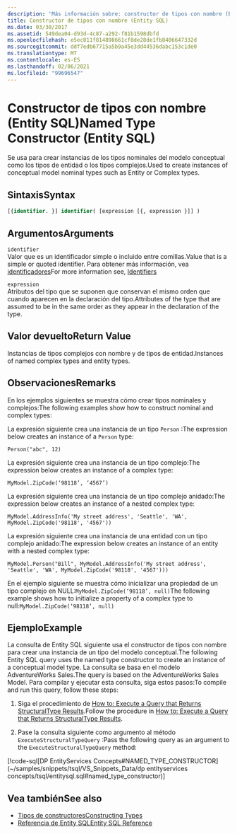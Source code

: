```yaml
---
description: 'Más información sobre: constructor de tipos con nombre (Entity SQL)'
title: Constructor de tipos con nombre (Entity SQL)
ms.date: 03/30/2017
ms.assetid: 549dea04-d93d-4c87-a292-f81b1598dbfd
ms.openlocfilehash: e5ec811f814898661cf8de28de1fb8406647332d
ms.sourcegitcommit: ddf7edb67715a5b9a45e3dd44536dabc153c1de0
ms.translationtype: MT
ms.contentlocale: es-ES
ms.lasthandoff: 02/06/2021
ms.locfileid: "99696547"
---
```

# <a name="named-type-constructor-entity-sql"></a><span data-ttu-id="23fcf-103">Constructor de tipos con nombre (Entity SQL)</span><span class="sxs-lookup"><span data-stu-id="23fcf-103">Named Type Constructor (Entity SQL)</span></span>

<span data-ttu-id="23fcf-104">Se usa para crear instancias de los tipos nominales del modelo conceptual como los tipos de entidad o los tipos complejos.</span><span class="sxs-lookup"><span data-stu-id="23fcf-104">Used to create instances of conceptual model nominal types such as Entity or Complex types.</span></span>  
  
## <a name="syntax"></a><span data-ttu-id="23fcf-105">Sintaxis</span><span class="sxs-lookup"><span data-stu-id="23fcf-105">Syntax</span></span>  
  
```sql  
[{identifier. }] identifier( [expression [{, expression }]] )  
```  
  
## <a name="arguments"></a><span data-ttu-id="23fcf-106">Argumentos</span><span class="sxs-lookup"><span data-stu-id="23fcf-106">Arguments</span></span>  

 `identifier`  
 <span data-ttu-id="23fcf-107">Valor que es un identificador simple o incluido entre comillas.</span><span class="sxs-lookup"><span data-stu-id="23fcf-107">Value that is a simple or quoted identifier.</span></span> <span data-ttu-id="23fcf-108">Para obtener más información, vea [identificadores](identifiers-entity-sql.md)</span><span class="sxs-lookup"><span data-stu-id="23fcf-108">For more information see, [Identifiers](identifiers-entity-sql.md)</span></span>  
  
 `expression`  
 <span data-ttu-id="23fcf-109">Atributos del tipo que se suponen que conservan el mismo orden que cuando aparecen en la declaración del tipo.</span><span class="sxs-lookup"><span data-stu-id="23fcf-109">Attributes of the type that are assumed to be in the same order as they appear in the declaration of the type.</span></span>  
  
## <a name="return-value"></a><span data-ttu-id="23fcf-110">Valor devuelto</span><span class="sxs-lookup"><span data-stu-id="23fcf-110">Return Value</span></span>  

 <span data-ttu-id="23fcf-111">Instancias de tipos complejos con nombre y de tipos de entidad.</span><span class="sxs-lookup"><span data-stu-id="23fcf-111">Instances of named complex types and entity types.</span></span>  
  
## <a name="remarks"></a><span data-ttu-id="23fcf-112">Observaciones</span><span class="sxs-lookup"><span data-stu-id="23fcf-112">Remarks</span></span>  

 <span data-ttu-id="23fcf-113">En los ejemplos siguientes se muestra cómo crear tipos nominales y complejos:</span><span class="sxs-lookup"><span data-stu-id="23fcf-113">The following examples show how to construct nominal and complex types:</span></span>  
  
 <span data-ttu-id="23fcf-114">La expresión siguiente crea una instancia de un tipo `Person` :</span><span class="sxs-lookup"><span data-stu-id="23fcf-114">The expression below creates an instance of a `Person` type:</span></span>  
  
 `Person("abc", 12)`  
  
 <span data-ttu-id="23fcf-115">La expresión siguiente crea una instancia de un tipo complejo:</span><span class="sxs-lookup"><span data-stu-id="23fcf-115">The expression below creates an instance of a complex type:</span></span>  
  
 `MyModel.ZipCode(‘98118’, ‘4567’)`  
  
 <span data-ttu-id="23fcf-116">La expresión siguiente crea una instancia de un tipo complejo anidado:</span><span class="sxs-lookup"><span data-stu-id="23fcf-116">The expression below creates an instance of a nested complex type:</span></span>  
  
 `MyModel.AddressInfo('My street address', 'Seattle', 'WA', MyModel.ZipCode('98118', '4567'))`  
  
 <span data-ttu-id="23fcf-117">La expresión siguiente crea una instancia de una entidad con un tipo complejo anidado:</span><span class="sxs-lookup"><span data-stu-id="23fcf-117">The expression below creates an instance of an entity with a nested complex type:</span></span>  
  
 `MyModel.Person("Bill", MyModel.AddressInfo('My street address', 'Seattle', 'WA', MyModel.ZipCode('98118', '4567')))`  
  
 <span data-ttu-id="23fcf-118">En el ejemplo siguiente se muestra cómo inicializar una propiedad de un tipo complejo en NULL:`MyModel.ZipCode(‘98118’, null)`</span><span class="sxs-lookup"><span data-stu-id="23fcf-118">The following example shows how to initialize a property of a complex type to null:`MyModel.ZipCode(‘98118’, null)`</span></span>  
  
## <a name="example"></a><span data-ttu-id="23fcf-119">Ejemplo</span><span class="sxs-lookup"><span data-stu-id="23fcf-119">Example</span></span>  

 <span data-ttu-id="23fcf-120">La consulta de Entity SQL siguiente usa el constructor de tipos con nombre para crear una instancia de un tipo del modelo conceptual.</span><span class="sxs-lookup"><span data-stu-id="23fcf-120">The following Entity SQL query uses the named type constructor to create an instance of a conceptual model type.</span></span> <span data-ttu-id="23fcf-121">La consulta se basa en el modelo AdventureWorks Sales.</span><span class="sxs-lookup"><span data-stu-id="23fcf-121">The query is based on the AdventureWorks Sales Model.</span></span> <span data-ttu-id="23fcf-122">Para compilar y ejecutar esta consulta, siga estos pasos:</span><span class="sxs-lookup"><span data-stu-id="23fcf-122">To compile and run this query, follow these steps:</span></span>  
  
1. <span data-ttu-id="23fcf-123">Siga el procedimiento de [How to: Execute a Query that Returns StructuralType Results](../how-to-execute-a-query-that-returns-structuraltype-results.md).</span><span class="sxs-lookup"><span data-stu-id="23fcf-123">Follow the procedure in [How to: Execute a Query that Returns StructuralType Results](../how-to-execute-a-query-that-returns-structuraltype-results.md).</span></span>  
  
2. <span data-ttu-id="23fcf-124">Pase la consulta siguiente como argumento al método `ExecuteStructuralTypeQuery` :</span><span class="sxs-lookup"><span data-stu-id="23fcf-124">Pass the following query as an argument to the `ExecuteStructuralTypeQuery` method:</span></span>  
  
 [!code-sql[DP EntityServices Concepts#NAMED_TYPE_CONSTRUCTOR](~/samples/snippets/tsql/VS_Snippets_Data/dp entityservices concepts/tsql/entitysql.sql#named_type_constructor)]  
  
## <a name="see-also"></a><span data-ttu-id="23fcf-125">Vea también</span><span class="sxs-lookup"><span data-stu-id="23fcf-125">See also</span></span>

- [<span data-ttu-id="23fcf-126">Tipos de constructores</span><span class="sxs-lookup"><span data-stu-id="23fcf-126">Constructing Types</span></span>](constructing-types-entity-sql.md)
- [<span data-ttu-id="23fcf-127">Referencia de Entity SQL</span><span class="sxs-lookup"><span data-stu-id="23fcf-127">Entity SQL Reference</span></span>](entity-sql-reference.md)
